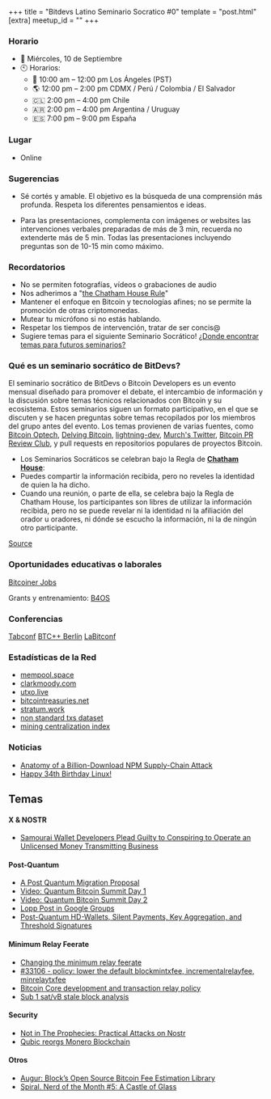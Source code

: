 +++
title = "Bitdevs Latino Seminario Socratico #0"
template = "post.html"
[extra]
meetup_id = ""
+++

### Horario

- 📅 Miércoles, 10 de Septiembre
- 🕙 Horarios:
  - 🌴 10:00 am – 12:00 pm Los Ángeles (PST)
  - 🌎 12:00 pm – 2:00 pm CDMX / Perú / Colombia / El Salvador
  - 🇨🇱 2:00 pm – 4:00 pm Chile
  - 🇦🇷 2:00 pm – 4:00 pm Argentina / Uruguay
  - 🇪🇸 7:00 pm – 9:00 pm España

### Lugar
- Online 


### Sugerencias
- Sé cortés y amable. El objetivo es la búsqueda de una comprensión más profunda.
Respeta los diferentes pensamientos e ideas.

- Para las presentaciones, complementa con imágenes or websites las intervenciones verbales preparadas de más de 3 min, recuerda no extenderte más de 5 min.
Todas las presentaciones incluyendo preguntas son de 10-15 min como máximo.

### Recordatorios
- No se permiten fotografías, vídeos o grabaciones de audio
- Nos adherimos a "[the Chatham House Rule](https://www.chathamhouse.org/about-us/chatham-house-rule)"
- Mantener el enfoque en Bitcoin y tecnologías afines; no se permite la promoción de otras criptomonedas.
- Mutear tu micrófono si no estás hablando. 
- Respetar los tiempos de intervención, tratar de ser concis@
- Sugiere temas para el siguiente Seminario Socrático! [¿Donde encontrar temas para futuros seminarios?](/about/find-topics)


### Qué es un seminario socrático de BitDevs?

El seminario socrático de BitDevs o Bitcoin Developers es un evento mensual diseñado para promover el debate, el intercambio de información y la discusión sobre temas técnicos relacionados con Bitcoin y su ecosistema. Estos seminarios siguen un formato participativo, en el que se discuten y se hacen preguntas sobre temas recopilados por los miembros del grupo antes del evento.
Los temas provienen de varias fuentes, como [Bitcoin Optech](https://bitcoinops.org/en/publications/), [Delving Bitcoin](https://lists.linuxfoundation.org/pipermail/bitcoin-dev/), [lightning-dev](https://lists.linuxfoundation.org/pipermail/lightning-dev/), [Murch's Twitter](https://twitter.com/murchandamus), [Bitcoin PR Review Club](https://bitcoincore.reviews/), y pull requests en repositorios populares de proyectos Bitcoin.


- Los Seminarios Socráticos se celebran bajo la Regla de **[Chatham House](https://www.chathamhouse.org/about-us/chatham-house-rule)**:
- Puedes compartir la información recibida, pero no reveles la identidad de quien la ha dicho.
- Cuando una reunión, o parte de ella, se celebra bajo la Regla de Chatham House, los participantes son libres de utilizar la información recibida, pero no se puede revelar ni la identidad ni la afiliación del orador u oradores, ni dónde se escucho la información, ni la de ningún otro participante.

[Source](https://bitdevs.org/running-a-great-socratic-seminar/)


### Oportunidades educativas o laborales
[Bitcoiner Jobs](https://bitcoinerjobs.com/) 

Grants y entrenamiento: [B4OS](B4os.dev)

### Conferencias
[Tabconf](https://7.tabconf.com/)
[BTC++ Berlín](https://btcplusplus.dev/conf/berlin25)
[LaBitconf](https://labitconf.com/)


### Estadísticas de la Red
- [mempool.space](https://mempool.space/)
- [clarkmoody.com](https://bitcoin.clarkmoody.com/dashboard/)
- [utxo.live](https://utxo.live/)
- [bitcointreasuries.net](https://bitcointreasuries.net/)
- [stratum.work](https://stratum.work/)
- [non standard txs dataset](https://bitcoin-data.github.io/non-standard-transactions/)
- [mining centralization index](https://mainnet.observer/charts/mining-pools-centralization-index-with-proxy-pools/?c)

### Noticias
- [Anatomy of a Billion-Download NPM Supply-Chain Attack](https://jdstaerk.substack.com/p/we-just-found-malicious-code-in-the)
- [Happy 34th Birthday Linux!](https://itsfoss.com/facts-linux-kernel/)


## Temas


#### X & NOSTR
- [Samourai Wallet Developers Plead Guilty to Conspiring to Operate an Unlicensed Money Transmitting Business](https://bitcoinmagazine.com/news/samourai-wallet-developers-plead-guilty)


#### Post-Quantum
- [A Post Quantum Migration Proposal](https://groups.google.com/g/bitcoindev/c/uEaf4bj07rE)
- [Video: Quantum Bitcoin Summit Day 1](https://www.youtube.com/watch?v=GeUdu4hrBPI)
- [Video: Quantum Bitcoin Summit Day 2](https://www.youtube.com/watch?v=feMWrdJnLak)
- [Lopp Post in Google Groups](https://groups.google.com/g/bitcoindev/c/uEaf4bj07rE?pli=1)
- [Post-Quantum HD-Wallets, Silent Payments, Key Aggregation, and Threshold Signatures](https://delvingbitcoin.org/t/post-quantum-hd-wallets-silent-payments-key-aggregation-and-threshold-signatures/1854)


#### Minimum Relay Feerate
- [Changing the minimum relay feerate](https://delvingbitcoin.org/t/changing-the-minimum-relay-feerate/1886)
- [#33106 - policy: lower the default blockmintxfee, incrementalrelayfee, minrelaytxfee](https://github.com/bitcoin/bitcoin/pull/33106)
- [Bitcoin Core development and transaction relay policy](https://bitcoincore.org/en/2025/06/06/relay-statement/)
- [Sub 1 sat/vB stale block analysis](https://x.com/mononautical/status/1956073741454336191)


#### Security
- [Not in The Prophecies: Practical Attacks on Nostr](https://eprint.iacr.org/2025/1459)
- [Qubic reorgs Monero Blockchain](https://qubic.org/pr/qubic-overtakes-monero-s-hash-rate-in-live-51-takeover-demo)


#### Otros

- [Augur: Block’s Open Source Bitcoin Fee Estimation Library](https://delvingbitcoin.org/t/augur-block-s-open-source-bitcoin-fee-estimation-library/1848)
- [Spiral. Nerd of the Month #5: A Castle of Glass](https://spiralbtc.substack.com/p/nerd-of-the-month-5-a-castle-of-glass-1f4)
